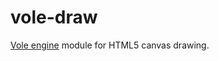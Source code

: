 # vole-draw

[Vole engine](https://github.com/dinomintstudio/vole) module for HTML5 canvas drawing.

